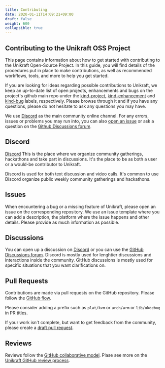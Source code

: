 ```yaml
---
title: Contributing
date: 2020-01-11T14:09:21+09:00
draft: false
weight: 600
collapsible: true
---
```


## Contributing to the Unikraft OSS Project

This page contains information about how to get started with contributing to the Unikraft Open-Source Project.
In this guide, you will find details of the procedures put in place to make contributions, as well as recommended workflows, tools, and more to help you get started.

If you are looking for ideas regarding possible contributions to Unikraft, we keep an up-to-date list of open projects, enhancements and bugs on the project's github main repo under the [kind-project](https://github.com/unikraft/unikraft/labels/kind%2Fproject), [kind-enhancement](https://github.com/unikraft/unikraft/labels/kind%2Fenhancement) and [kind-bug](https://github.com/unikraft/unikraft/labels/kind%2Fbug) labels, respectively.
Please browse through it and if you have any questions, please do not hesitate to ask any questions you may have.

We use [Discord](https://bit.ly/UnikraftDiscord) as the main community online channel.
For any errors, issues or problems you may run into, you can also [open an issue](issues) or ask a question on the [Github Discussions forum](https://github.com/unikraft/unikraft/discussions).

## Discord

[Discord](https://bit.ly/UnikraftDiscord) This is the place where we organize community gatherings, hackathons and take part in discussions.
It's the place to be as both a user or a would-be contributor to Unikraft.

Discord is used for both text discussion and video calls.
It's common to use Discord organize public weekly community gatherings and hackathons.

## Issues

When encountering a bug or a missing feature of Unikraft, please open an issue on the corresponding repository.
We use an issue template where you can add a description, the platform where the issue happens and other details.
Please provide as much information as possible.

## Discussions

You can open up a discussion on [Discord](https://bit.ly/UnikraftDiscord) or you can use the [GitHub Discussions forum](https://github.com/unikraft/unikraft/discussions).
Discord is mostly used for lenghtier discussions and interactions inside the community.
GitHub discussions is mostly used for specific situations that you want clarifications on.

## Pull Requests

Contributions are made via pull requests on the GitHub repository.
Please follow the [GitHub flow](https://docs.github.com/en/get-started/quickstart/github-flow).

Please consider adding a prefix such as `plat/kvm` or `arch/arm` or `lib/ukdebug` in PR titles.

If your work isn't complete, but want to get feedback from the community, please create a [draft pull request](https://docs.github.com/en/pull-requests/collaborating-with-pull-requests/proposing-changes-to-your-work-with-pull-requests/about-pull-requests#draft-pull-requests).

## Reviews

Reviews follow the [GitHub collaborative model](https://docs.github.com/en/pull-requests/collaborating-with-pull-requests/reviewing-changes-in-pull-requests).
Plase see more on the [Unikraft GitHub review process](docs/contributing/review-process).
